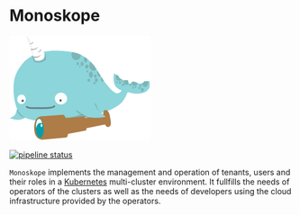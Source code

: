 # Monoskope

![Monoskope Logo](assets/logo/monoskope.png)

[![pipeline status](https://gitlab.figo.systems/platform/monoskope/monoskope/badges/master/pipeline.svg)](https://gitlab.figo.systems/platform/tenancy-system/commits/master)

`Monoskope` implements the management and operation of tenants, users and their roles in a [Kubernetes](https://kubernetes.io/) multi-cluster environment. It fullfills the needs of operators of the clusters as well as the needs of developers using the cloud infrastructure provided by the operators.
